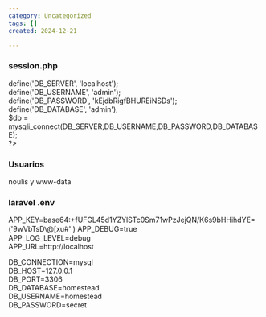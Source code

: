 ```yaml
---
category: Uncategorized
tags: []
created: 2024-12-21

---
```

### session.php
define('DB_SERVER', 'localhost');  
define('DB_USERNAME', 'admin');  
define('DB_PASSWORD', 'kEjdbRigfBHUREiNSDs');  
define('DB_DATABASE', 'admin');  
$db = mysqli_connect(DB_SERVER,DB_USERNAME,DB_PASSWORD,DB_DATABASE);  
?>

### Usuarios
noulis y www-data

### laravel .env

APP_KEY=base64:+fUFGL45d1YZYlSTc0Sm71wPzJejQN/K6s9bHHihdYE=  ('9wVbTsD\̗@[xu#' )
APP_DEBUG=true  
APP_LOG_LEVEL=debug  
APP_URL=http://localhost  
  
DB_CONNECTION=mysql  
DB_HOST=127.0.0.1  
DB_PORT=3306  
DB_DATABASE=homestead  
DB_USERNAME=homestead  
DB_PASSWORD=secret





